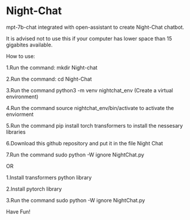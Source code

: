 # Night-Chat
mpt-7b-chat integrated with open-assistant to create Night-Chat chatbot.

It is advised not to use this if your computer has lower space than 15 gigabites available.

How to use:

1.Run the command: mkdir Night-chat

2.Run the command: cd Night-Chat

3.Run the command python3 -m venv nightchat_env (Create a virtual environment)

4.Run the command source nightchat_env/bin/activate to activate the enviorment

5.Run the command pip install torch transformers to install the nessesary libraries

6.Download this github repository and put it in the file Night Chat

7.Run the command sudo python -W ignore NightChat.py

OR

1.Install transformers python library

2.Install pytorch library

3.Run the command sudo python -W ignore NightChat.py


Have Fun!
